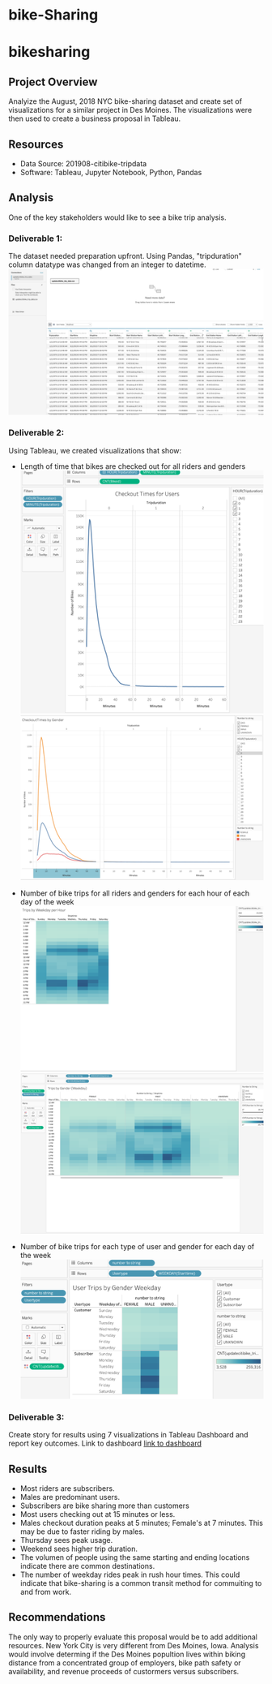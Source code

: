 # bike-Sharing
# bikesharing

## Project Overview
Analyize the August, 2018 NYC bike-sharing dataset and create set of visualizations for a similar project in Des Moines. The visualizations were then used to create a business proposal in Tableau. 

## Resources
- Data Source: 201908-citibike-tripdata
- Software: Tableau, Jupyter Notebook, Python, Pandas

## Analysis
One of the key stakeholders would like to see a bike trip analysis. <br>

### Deliverable 1:
The dataset needed preparation upfront. Using Pandas, "tripduration" column datatype was changed from an integer to datetime. 
 ![Updated_dataframe](https://github.com/Quinneth/bike-Sharing/blob/main/updated%20data%20frame.png)<br>
 
### Deliverable 2:
Using Tableau, we created visualizations that show:<br>
- Length of time that bikes are checked out for all riders and genders
![All_users](https://github.com/Quinneth/bike-Sharing/blob/main/Checkout%20Times%20for%20Users.png)
![by_gender_users](https://github.com/Quinneth/bike-Sharing/blob/main/Checkoutbygender.png)

- Number of bike trips for all riders and genders for each hour of each day of the week
![Trips_per_day](https://github.com/Quinneth/bike-Sharing/blob/main/Trips%20by%20weekday:hr.png)
![Trips_per_day_gender]( https://github.com/Quinneth/bike-Sharing/blob/main/Trips%20by%20gender.png)

- Number of bike trips for each type of user and gender for each day of the week <br>
![User_Trips_gender](https://github.com/Quinneth/bike-Sharing/blob/main/User%20trips%20by%20gender%20weekday.png)<br>

### Deliverable 3:
Create story for results using 7 visualizations in Tableau Dashboard and report key outcomes. 
Link to dashboard [link to dashboard](https://prod-useast-b.online.tableau.com/#/site/quinnethd/workbooks/76738?:origin=card_share_link)

## Results
- Most riders are subscribers.
- Males are predominant users.
- Subscribers are bike sharing more than customers
- Most users checking out at 15 minutes or less.
- Males checkout duration peaks at 5 minutes; Female's at 7 minutes. This may be due to faster riding by males.
- Thursday sees peak usage. 
- Weekend sees higher trip duration. 
- The volumen of people using the same starting and ending locations indicate there are common destinations.
- The number of weekday rides peak in rush hour times. This could indicate that bike-sharing is a common transit method for commuiting to and from work. 

## Recommendations
The only way to properly evaluate this proposal would be to add additional resources. New York City is very different from Des Moines, Iowa. Analysis would involve determing if the Des Moines popultion lives within biking distance from a concentrated group of employers, bike path safety or availability, and revenue proceeds of custormers versus subscribers. 



